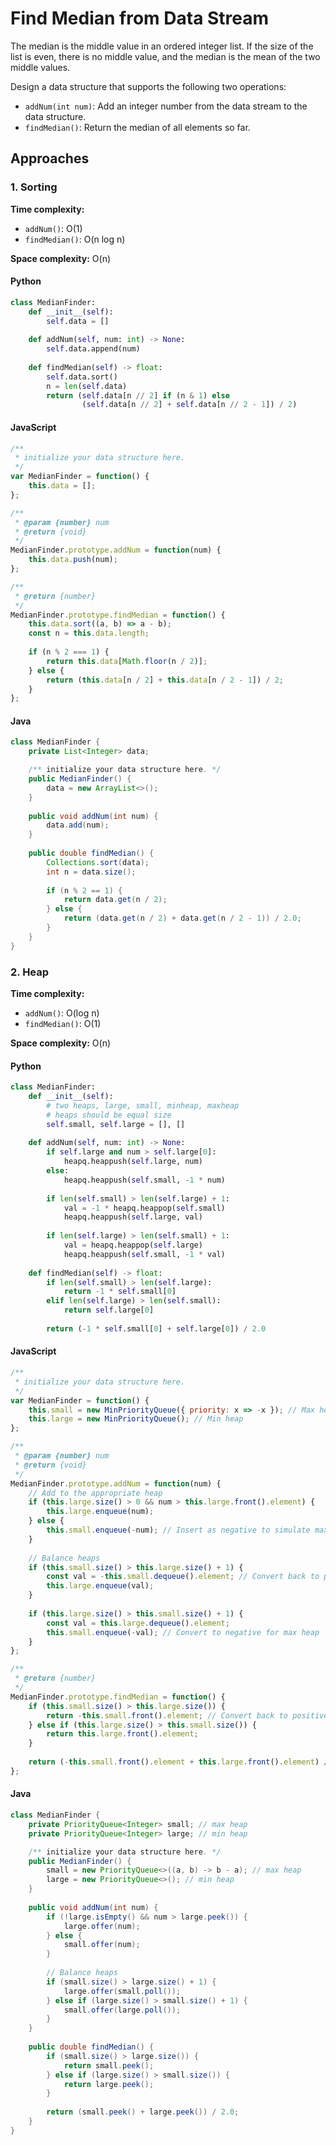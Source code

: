 # Find Median from Data Stream

The median is the middle value in an ordered integer list. If the size of the list is even, there is no middle value, and the median is the mean of the two middle values.

Design a data structure that supports the following two operations:
- `addNum(int num)`: Add an integer number from the data stream to the data structure.
- `findMedian()`: Return the median of all elements so far.

## Approaches

### 1. Sorting

**Time complexity:**  
- `addNum()`: O(1)
- `findMedian()`: O(n log n)  

**Space complexity:** O(n)

#### Python
```python
class MedianFinder:
    def __init__(self):
        self.data = []
        
    def addNum(self, num: int) -> None:
        self.data.append(num)
        
    def findMedian(self) -> float:
        self.data.sort()
        n = len(self.data)
        return (self.data[n // 2] if (n & 1) else
                (self.data[n // 2] + self.data[n // 2 - 1]) / 2)
```

#### JavaScript
```javascript
/**
 * initialize your data structure here.
 */
var MedianFinder = function() {
    this.data = [];
};

/** 
 * @param {number} num
 * @return {void}
 */
MedianFinder.prototype.addNum = function(num) {
    this.data.push(num);
};

/**
 * @return {number}
 */
MedianFinder.prototype.findMedian = function() {
    this.data.sort((a, b) => a - b);
    const n = this.data.length;
    
    if (n % 2 === 1) {
        return this.data[Math.floor(n / 2)];
    } else {
        return (this.data[n / 2] + this.data[n / 2 - 1]) / 2;
    }
};
```

#### Java
```java
class MedianFinder {
    private List<Integer> data;

    /** initialize your data structure here. */
    public MedianFinder() {
        data = new ArrayList<>();
    }
    
    public void addNum(int num) {
        data.add(num);
    }
    
    public double findMedian() {
        Collections.sort(data);
        int n = data.size();
        
        if (n % 2 == 1) {
            return data.get(n / 2);
        } else {
            return (data.get(n / 2) + data.get(n / 2 - 1)) / 2.0;
        }
    }
}
```

### 2. Heap

**Time complexity:**  
- `addNum()`: O(log n)
- `findMedian()`: O(1)  

**Space complexity:** O(n)

#### Python
```python
class MedianFinder:
    def __init__(self):
        # two heaps, large, small, minheap, maxheap
        # heaps should be equal size
        self.small, self.large = [], []
        
    def addNum(self, num: int) -> None:
        if self.large and num > self.large[0]:
            heapq.heappush(self.large, num)
        else:
            heapq.heappush(self.small, -1 * num)
        
        if len(self.small) > len(self.large) + 1:
            val = -1 * heapq.heappop(self.small)
            heapq.heappush(self.large, val)
        
        if len(self.large) > len(self.small) + 1:
            val = heapq.heappop(self.large)
            heapq.heappush(self.small, -1 * val)
        
    def findMedian(self) -> float:
        if len(self.small) > len(self.large):
            return -1 * self.small[0]
        elif len(self.large) > len(self.small):
            return self.large[0]
        
        return (-1 * self.small[0] + self.large[0]) / 2.0
```

#### JavaScript
```javascript
/**
 * initialize your data structure here.
 */
var MedianFinder = function() {
    this.small = new MinPriorityQueue({ priority: x => -x }); // Max heap using negation
    this.large = new MinPriorityQueue(); // Min heap
};

/** 
 * @param {number} num
 * @return {void}
 */
MedianFinder.prototype.addNum = function(num) {
    // Add to the appropriate heap
    if (this.large.size() > 0 && num > this.large.front().element) {
        this.large.enqueue(num);
    } else {
        this.small.enqueue(-num); // Insert as negative to simulate max heap
    }
    
    // Balance heaps
    if (this.small.size() > this.large.size() + 1) {
        const val = -this.small.dequeue().element; // Convert back to positive
        this.large.enqueue(val);
    }
    
    if (this.large.size() > this.small.size() + 1) {
        const val = this.large.dequeue().element;
        this.small.enqueue(-val); // Convert to negative for max heap
    }
};

/**
 * @return {number}
 */
MedianFinder.prototype.findMedian = function() {
    if (this.small.size() > this.large.size()) {
        return -this.small.front().element; // Convert back to positive
    } else if (this.large.size() > this.small.size()) {
        return this.large.front().element;
    }
    
    return (-this.small.front().element + this.large.front().element) / 2;
};
```

#### Java
```java
class MedianFinder {
    private PriorityQueue<Integer> small; // max heap
    private PriorityQueue<Integer> large; // min heap

    /** initialize your data structure here. */
    public MedianFinder() {
        small = new PriorityQueue<>((a, b) -> b - a); // max heap
        large = new PriorityQueue<>(); // min heap
    }
    
    public void addNum(int num) {
        if (!large.isEmpty() && num > large.peek()) {
            large.offer(num);
        } else {
            small.offer(num);
        }
        
        // Balance heaps
        if (small.size() > large.size() + 1) {
            large.offer(small.poll());
        } else if (large.size() > small.size() + 1) {
            small.offer(large.poll());
        }
    }
    
    public double findMedian() {
        if (small.size() > large.size()) {
            return small.peek();
        } else if (large.size() > small.size()) {
            return large.peek();
        }
        
        return (small.peek() + large.peek()) / 2.0;
    }
}
```